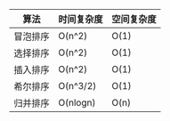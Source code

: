 | 算法   | 时间复杂度    | 空间复杂度 |
|------|----------|-------|
| 冒泡排序 | O(n^2)   | O(1)  |
| 选择排序 | O(n^2)   | O(1)  |
| 插入排序 | O(n^2)   | O(1)  |
| 希尔排序 | O(n^3/2) | O(1)  |
| 归并排序 | O(nlogn) | O(n)  |
